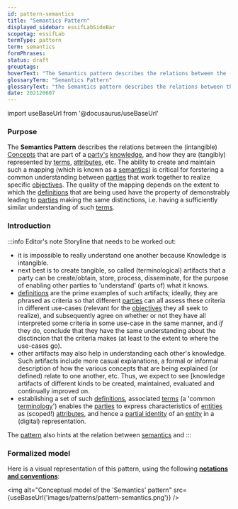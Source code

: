 ```yaml
---
id: pattern-semantics
title: "Semantics Pattern"
displayed_sidebar: essifLabSideBar
scopetag: essifLab
termType: pattern
term: semantics
formPhrases:
status: draft
grouptags:
hoverText: "The Semantics pattern describes the relations between the (intangible) Concepts that are part of a Party's Knowledge, and how they are (tangibly) represented by Terms, Attributes, etc."
glossaryTerm: "Semantics Pattern"
glossaryText: "the Semantics pattern describes the relations between the (intangible) [Concept](@) that are part of a [party](@) [knowledge](@), and how they are (tangibly) represented by [term](@), [attribute](@), etc."
date: 202120607
---
```


import useBaseUrl from '@docusaurus/useBaseUrl'

### Purpose

The **Semantics Pattern** describes the relations between the (intangible) [Concepts](@) that are part of a [party's](@) [knowledge](@), and how they are (tangibly) represented by [terms](@), [attributes](@), etc. The ability to create and maintain such a mapping (which is known as a [semantics](@)) is critical for forstering a common understanding between [parties](@) that work together to realize specific [objectives](@). The quality of the mapping depends on the extent to which the [definitions](@) that are being used have the property of demonstrably leading to [parties](@) making the same distinctions, i.e. having a sufficiently similar understanding of such [terms](@).

### Introduction

:::info Editor's note
Storyline that needs to be worked out:
- it is impossible to really understand one another because Knowledge is intangible.
- next best is to create tangible, so called (terminological) artifacts that a party can be create/obtain, store, process, disseminate, for the purpose of enabling other parties to 'understand' (parts of) what it knows.
- [definitions](@) are the prime examples of such artifacts; ideally, they are phrased as criteria so that different [parties](@) can all assess these criteria in different use-cases (relevant for the [objectives](@) they all seek to realize), and subsequently agree on whether or not they have all interpreted some criteria in some use-case in the same manner, and _if_ they do, conclude that they have the same understanding about the disctincion that the criteria makes (at least to the extent to where the use-cases go).
- other artifacts may also help in understanding each other's knowledge. Such artifacts include more casual explanations, a formal or informal description of how the various concepts that are being explained (or defined) relate to one another, etc. Thus, we expect to see [knowledge artifacts of different kinds to be created, maintained, evaluated and continually improved on.
- establishing a set of such [definitions](@), associated [terms](@) (a 'common [terminology](@)') enables the [parties](@) to express characteristics of [entities](@) as (scoped!) [attributes](@), and hence a [partial identity](@) of an [entity](@) in a (digital) representation.

The [pattern](@) also hints at the relation between [semantics](@) and
:::

### Formalized model
Here is a visual representation of this pattern, using the following **[notations and conventions](../notations-and-conventions#pattern-diagram-notations)**:

<img
  alt="Conceptual model of the 'Semantics' pattern"
  src={useBaseUrl('images/patterns/pattern-semantics.png')}
/>
